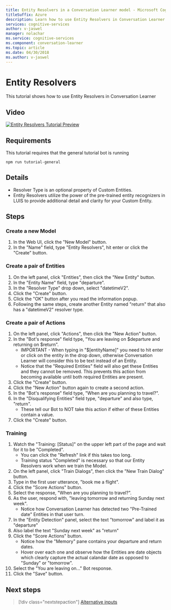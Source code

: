 ```yaml
---
title: Entity Resolvers in a Conversation Learner model - Microsoft Cognitive Services| Microsoft Docs
titleSuffix: Azure
description: Learn how to use Entity Resolvers in Conversation Learner.
services: cognitive-services
author: v-jaswel
manager: nolachar
ms.service: cognitive-services
ms.component: conversation-learner
ms.topic: article
ms.date: 04/30/2018
ms.author: v-jaswel
---
```


# Entity Resolvers

This tutorial shows how to use Entity Resolvers in Conversation Learner

## Video

[![Entity Resolvers Tutorial Preview](https://aka.ms/cl_Tutorial_v3_EntityResolvers_Preview)](https://aka.ms/cl_Tutorial_v3_EntityResolvers)

## Requirements
This tutorial requires that the general tutorial bot is running

	npm run tutorial-general

## Details

- Resolver Type is an optional property of Custom Entities.
- Entity Resolvers utilize the power of the pre-trained entity recognizers in LUIS to provide additional detail and clarity for your Custom Entity.

## Steps

### Create a new Model

1. In the Web UI, click the "New Model" button.
2. In the "Name" field, type "Entity Resolvers", hit enter or click the "Create" button.

### Create a pair of Entities

1. On the left panel, click "Entities", then click the "New Entity" button.
2. In the "Entity Name" field, type "departure".
3. In the "Resolver Type" drop down, select "datetimeV2".
4. Click the "Create" button.
5. Click the "OK" button after you read the information popup.
6. Following the same steps, create another Entity named "return" that also has a "datetimeV2" resolver type.

### Create a pair of Actions

1. On the left panel, click "Actions", then click the "New Action" button.
2. In the "Bot's response" field type, "You are leaving on $departure and returning on $return".
	- IMPORTANT - When typing in "$[entityName]" you need to hit enter or click on the entity in the drop down, otherwise Conversation Learner will consider this to be text instead of an Entity.
	- Notice that the "Required Entities" field will also get these Entities and they cannot be removed. This prevents this action from becoming available until both required Entities are present.
3. Click the "Create" button.
4. Click the "New Action" button again to create a second action.
5. In the "Bot's response" field type, "When are you planning to travel?".
6. In the "Disqualifying Entities" field type, "departure" and also type, "return".
	- These tell our Bot to NOT take this action if either of these Entities contain a value.
7. Click the "Create" button.


### Training

1. Watch the "Training: [Status]" on the upper left part of the page and wait for it to be "Completed".
	- You can click the "Refresh" link if this takes too long.
	- Training status "Completed" is necessary so that our Entity Resolvers work when we train the Model.
2. On the left panel, click "Train Dialogs", then click the "New Train Dialog" button.
3. Type in the first user utterance, "book me a flight". 
4. Click the "Score Actions" button.
5. Select the response, "When are you planning to travel?".
6. As the user, respond with, "leaving tomorrow and returning Sunday next week".
	- Notice how Conversation Learner has detected two "Pre-Trained date" Entities in that user turn.
7. In the "Entity Detection" panel, select the text "tomorrow" and label it as "departure"
8. Also label the text "Sunday next week" as "return"
9. Click the "Score Actions" button.
	- Notice how the "Memory" pane contains your departure and return dates.
	- Hover over each one and observe how the Entities are date objects which clearly capture the actual calandar date as opposed to "Sunday" or "tomorrow".
10. Select the "You are leaving on..." Bot response.
11. Click the "Save" button.

## Next steps

> [!div class="nextstepaction"]
> [Alternative inputs](./10-alternative-inputs.md)
